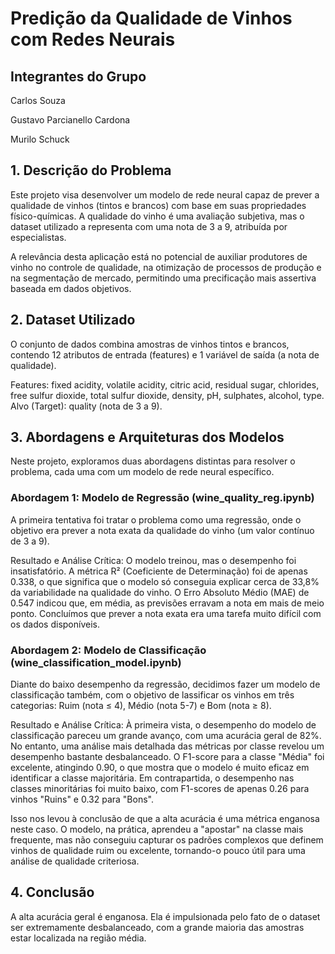 # Predição da Qualidade de Vinhos com Redes Neurais

## Integrantes do Grupo
Carlos Souza

Gustavo Parcianello Cardona

Murilo Schuck


## 1. Descrição do Problema
Este projeto visa desenvolver um modelo de rede neural capaz de prever a qualidade de vinhos (tintos e brancos) com base em suas propriedades físico-químicas. A qualidade do vinho é uma avaliação subjetiva, mas o dataset utilizado a representa com uma nota de 3 a 9, atribuída por especialistas.

A relevância desta aplicação está no potencial de auxiliar produtores de vinho no controle de qualidade, na otimização de processos de produção e na segmentação de mercado, permitindo uma precificação mais assertiva baseada em dados objetivos.


## 2. Dataset Utilizado
O conjunto de dados combina amostras de vinhos tintos e brancos, contendo 12 atributos de entrada (features) e 1 variável de saída (a nota de qualidade).

Features: fixed acidity, volatile acidity, citric acid, residual sugar, chlorides, free sulfur dioxide, total sulfur dioxide, density, pH, sulphates, alcohol, type.
Alvo (Target): quality (nota de 3 a 9).


## 3. Abordagens e Arquiteturas dos Modelos
Neste projeto, exploramos duas abordagens distintas para resolver o problema, cada uma com um modelo de rede neural específico.

### Abordagem 1: Modelo de Regressão (wine_quality_reg.ipynb)
A primeira tentativa foi tratar o problema como uma regressão, onde o objetivo era prever a nota exata da qualidade do vinho (um valor contínuo de 3 a 9).

Resultado e Análise Crítica:
O modelo treinou, mas o desempenho foi insatisfatório. A métrica R² (Coeficiente de Determinação) foi de apenas 0.338, o que significa que o modelo só conseguia explicar cerca de 33,8% da variabilidade na qualidade do vinho. O Erro Absoluto Médio (MAE) de 0.547 indicou que, em média, as previsões erravam a nota em mais de meio ponto. Concluímos que prever a nota exata era uma tarefa muito difícil com os dados disponíveis.

### Abordagem 2: Modelo de Classificação (wine_classification_model.ipynb)
Diante do baixo desempenho da regressão, decidimos fazer um modelo de classificação também, com o objetivo de lassificar os vinhos em três categorias: Ruim (nota ≤ 4), Médio (nota 5-7) e Bom (nota ≥ 8).

Resultado e Análise Crítica:
À primeira vista, o desempenho do modelo de classificação pareceu um grande avanço, com uma acurácia geral de 82%. No entanto, uma análise mais detalhada das métricas por classe revelou um desempenho bastante desbalanceado. O F1-score para a classe "Média" foi excelente, atingindo 0.90, o que mostra que o modelo é muito eficaz em identificar a classe majoritária. Em contrapartida, o desempenho nas classes minoritárias foi muito baixo, com F1-scores de apenas 0.26 para vinhos "Ruins" e 0.32 para "Bons".

Isso nos levou à conclusão de que a alta acurácia é uma métrica enganosa neste caso. O modelo, na prática, aprendeu a "apostar" na classe mais frequente, mas não conseguiu capturar os padrões complexos que definem vinhos de qualidade ruim ou excelente, tornando-o pouco útil para uma análise de qualidade criteriosa.

## 4. Conclusão 
A alta acurácia geral é enganosa. Ela é impulsionada pelo fato de o dataset ser extremamente desbalanceado, com a grande maioria das amostras estar localizada na região média.
